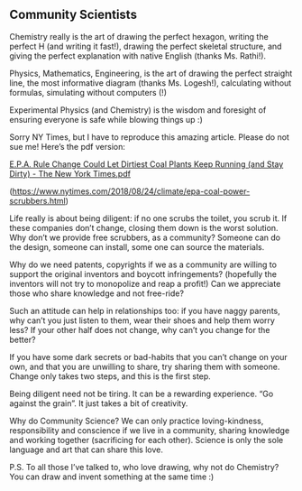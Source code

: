 ## Community Scientists

Chemistry really is the art of drawing the perfect hexagon, writing the perfect H (and writing it fast!), drawing the perfect skeletal structure, and giving the perfect explanation with native English (thanks Ms. Rathi!).

Physics, Mathematics, Engineering, is the art of drawing the perfect straight line, the most informative diagram (thanks Ms. Logesh!), calculating without formulas, simulating without computers (!)

Experimental Physics (and Chemistry) is the wisdom and foresight of ensuring everyone is safe while blowing things up :)

Sorry NY Times, but I have to reproduce this amazing article. Please do not sue me! Here’s the pdf version: 

[E.P.A. Rule Change Could Let Dirtiest Coal Plants Keep Running (and Stay Dirty) - The New York Times.pdf
](https://github.com/yuchenglim/Community-Scientists/blob/main/E.P.A.%20Rule%20Change%20Could%20Let%20Dirtiest%20Coal%20Plants%20Keep%20Running%20(and%20Stay%20Dirty)%20-%20The%20New%20York%20Times.pdf)

(https://www.nytimes.com/2018/08/24/climate/epa-coal-power-scrubbers.html)

Life really is about being diligent: if no one scrubs the toilet, you scrub it. If these companies don’t change, closing them down is the worst solution. Why don’t we provide free scrubbers, as a community? Someone can do the design, someone can install, some one can source the materials.

Why do we need patents, copyrights if we as a community are willing to support the original inventors and boycott infringements? (hopefully the inventors will not try to monopolize and reap a profit!) Can we appreciate those who share knowledge and not free-ride? 

Such an attitude can help in relationships too: if you have naggy parents, why can’t you just listen to them, wear their shoes and help them worry less? If your other half does not change, why can’t you change for the better?

If you have some dark secrets or bad-habits that you can’t change on your own, and that you are unwilling to share, try sharing them with someone. Change only takes two steps, and this is the first step.

Being diligent need not be tiring. It can be a rewarding experience. “Go against the grain”. It just takes a bit of creativity.

Why do Community Science? We can only practice loving-kindness, responsibility and conscience if we live in a community, sharing knowledge and working together (sacrificing for each other). Science is only the sole language and art that can share this love.

P.S. To all those I’ve talked to, who love drawing, why not do Chemistry? You can draw and invent something at the same time :)




